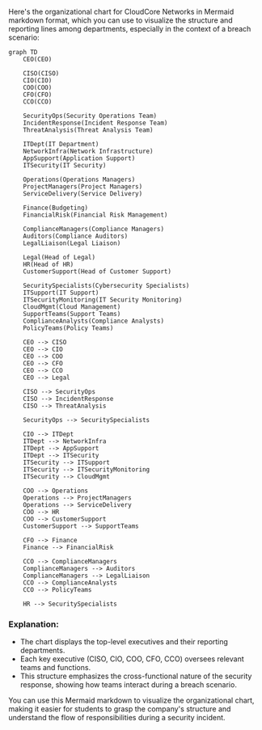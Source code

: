 Here's the organizational chart for CloudCore Networks in Mermaid markdown format, which you can use to visualize the structure and reporting lines among departments, especially in the context of a breach scenario:

```mermaid
graph TD
    CEO(CEO)
    
    CISO(CISO)
    CIO(CIO)
    COO(COO)
    CFO(CFO)
    CCO(CCO)
    
    SecurityOps(Security Operations Team)
    IncidentResponse(Incident Response Team)
    ThreatAnalysis(Threat Analysis Team)
    
    ITDept(IT Department)
    NetworkInfra(Network Infrastructure)
    AppSupport(Application Support)
    ITSecurity(IT Security)
    
    Operations(Operations Managers)
    ProjectManagers(Project Managers)
    ServiceDelivery(Service Delivery)
    
    Finance(Budgeting)
    FinancialRisk(Financial Risk Management)
    
    ComplianceManagers(Compliance Managers)
    Auditors(Compliance Auditors)
    LegalLiaison(Legal Liaison)
    
    Legal(Head of Legal)
    HR(Head of HR)
    CustomerSupport(Head of Customer Support)
    
    SecuritySpecialists(Cybersecurity Specialists)
    ITSupport(IT Support)
    ITSecurityMonitoring(IT Security Monitoring)
    CloudMgmt(Cloud Management)
    SupportTeams(Support Teams)
    ComplianceAnalysts(Compliance Analysts)
    PolicyTeams(Policy Teams)
    
    CEO --> CISO
    CEO --> CIO
    CEO --> COO
    CEO --> CFO
    CEO --> CCO
    CEO --> Legal
    
    CISO --> SecurityOps
    CISO --> IncidentResponse
    CISO --> ThreatAnalysis
    
    SecurityOps --> SecuritySpecialists
    
    CIO --> ITDept
    ITDept --> NetworkInfra
    ITDept --> AppSupport
    ITDept --> ITSecurity
    ITSecurity --> ITSupport
    ITSecurity --> ITSecurityMonitoring
    ITSecurity --> CloudMgmt
    
    COO --> Operations
    Operations --> ProjectManagers
    Operations --> ServiceDelivery
    COO --> HR
    COO --> CustomerSupport
    CustomerSupport --> SupportTeams
    
    CFO --> Finance
    Finance --> FinancialRisk
    
    CCO --> ComplianceManagers
    ComplianceManagers --> Auditors
    ComplianceManagers --> LegalLiaison
    CCO --> ComplianceAnalysts
    CCO --> PolicyTeams
    
    HR --> SecuritySpecialists
```

### Explanation:
- The chart displays the top-level executives and their reporting departments.
- Each key executive (CISO, CIO, COO, CFO, CCO) oversees relevant teams and functions.
- This structure emphasizes the cross-functional nature of the security response, showing how teams interact during a breach scenario.

You can use this Mermaid markdown to visualize the organizational chart, making it easier for students to grasp the company's structure and understand the flow of responsibilities during a security incident.